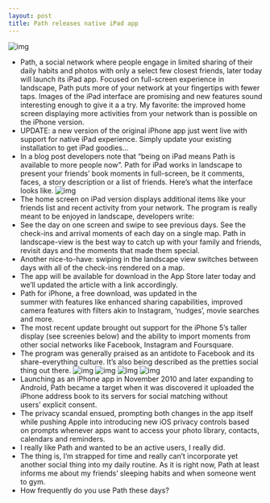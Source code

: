 ```yaml
---
layout: post
title: Path releases native iPad app
---
```

![img](http://media.idownloadblog.com/wp-content/uploads/2012/11/Path-for-iOS-icon-full-size.jpg)
* Path, a social network where people engage in limited sharing of their daily habits and photos with only a select few closest friends, later today will launch its iPad app. Focused on full-screen experience in landscape, Path puts more of your network at your fingertips with fewer taps. Images of the iPad interface are promising and new features sound interesting enough to give it a a try. My favorite: the improved home screen displaying more activities from your network than is possible on the iPhone version.
* UPDATE: a new version of the original iPhone app just went live with support for native iPad experience. Simply update your existing installation to get iPad goodies…
* In a blog post developers note that “being on iPad means Path is available to more people now”. Path for iPad works in landscape to present your friends’ book moments in full-screen, be it comments, faces, a story description or a list of friends. Here’s what the interface looks like.
![img](http://media.idownloadblog.com/wp-content/uploads/2012/11/Path-for-iPad-image-001.jpg)
* The home screen on iPad version displays additional items like your friends list and recent activity from your network. The program is really meant to be enjoyed in landscape, developers write:
* See the day on one screen and swipe to see previous days. See the check-ins and arrival moments of each day on a single map. Path in landscape-view is the best way to catch up with your family and friends, revisit days and the moments that made them special.
* Another nice-to-have: swiping in the landscape view switches between days with all of the check-ins rendered on a map.
* The app will be available for download in the App Store later today and we’ll updated the article with a link accordingly.
* Path for iPhone, a free download, was updated in the summer with features like enhanced sharing capabilities, improved camera features with filters akin to Instagram, ‘nudges’, movie searches and more.
* The most recent update brought out support for the iPhone 5’s taller display (see screenies below) and the ability to import moments from other social networks like Facebook, Instagram and Foursquare.
* The program was generally praised as an antidote to Facebook and its share-everything culture. It’s also being described as the pretties social thing out there.
![img](http://media.idownloadblog.com/wp-content/uploads/2012/11/Path-2.5.6-for-iOS-iPhone-screenshot-001.jpg)
![img](http://media.idownloadblog.com/wp-content/uploads/2012/11/Path-2.5.6-for-iOS-iPhone-screenshot-002.jpg)
![img](http://media.idownloadblog.com/wp-content/uploads/2012/11/Path-2.5.6-for-iOS-iPhone-screenshot-003.jpg)
![img](http://media.idownloadblog.com/wp-content/uploads/2012/11/Path-2.5.6-for-iOS-iPhone-screenshot-0041.jpg)
* Launching as an iPhone app in November 2010 and later expanding to Android, Path became a target when it was discovered it uploaded the iPhone address book to its servers for social matching without users’ explicit consent.
* The privacy scandal ensued, prompting both changes in the app itself while pushing Apple into introducing new iOS privacy controls based on prompts whenever apps want to access your photo library, contacts, calendars and reminders.
* I really like Path and wanted to be an active users, I really did.
* The thing is, I’m strapped for time and really can’t incorporate yet another social thing into my daily routine. As it is right now, Path at least informs me about my friends’ sleeping habits and when someone went to gym.
* How frequently do you use Path these days?

